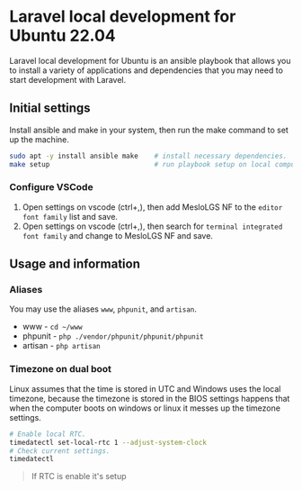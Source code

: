 # Laravel local development for Ubuntu 22.04

Laravel local development for Ubuntu is an ansible playbook that allows you to install a variety of applications and dependencies that you may need to start development with Laravel.

## Initial settings

Install ansible and make in your system, then run the make command to set up the machine.
```bash
sudo apt -y install ansible make    # install necessary dependencies.
make setup                          # run playbook setup on local computer, may use make basic to configure without some applications.
```

### Configure VSCode

1. Open settings on vscode (ctrl+,), then add MesloLGS NF to the `editor font family` list and save.
2. Open settings on vscode (ctrl+,), then search for `terminal integrated font family` and change to MesloLGS NF and save.

## Usage and information

### Aliases
You may use the aliases `www`, `phpunit`, and `artisan`.

* www - `cd ~/www`
* phpunit - `php ./vendor/phpunit/phpunit/phpunit`
* artisan - `php artisan`

### Timezone on dual boot

Linux assumes that the time is stored in UTC and Windows uses the local timezone, because the timezone is stored in the BIOS settings happens that when the computer boots on windows or linux it messes up the timezone settings.
```bash
# Enable local RTC.
timedatectl set-local-rtc 1 --adjust-system-clock
# Check current settings.
timedatectl
```
> If RTC is enable it's setup
